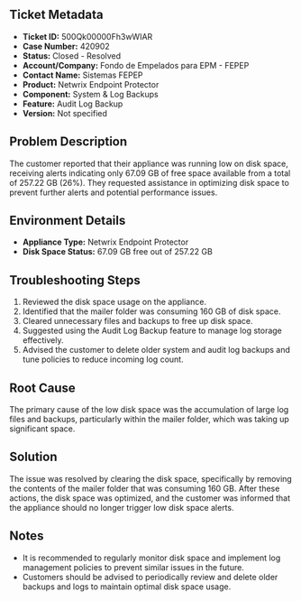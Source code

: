 ## Ticket Metadata
- **Ticket ID:** 500Qk00000Fh3wWIAR
- **Case Number:** 420902
- **Status:** Closed - Resolved
- **Account/Company:** Fondo de Empelados para EPM - FEPEP
- **Contact Name:** Sistemas FEPEP
- **Product:** Netwrix Endpoint Protector
- **Component:** System & Log Backups
- **Feature:** Audit Log Backup
- **Version:** Not specified

## Problem Description
The customer reported that their appliance was running low on disk space, receiving alerts indicating only 67.09 GB of free space available from a total of 257.22 GB (26%). They requested assistance in optimizing disk space to prevent further alerts and potential performance issues.

## Environment Details
- **Appliance Type:** Netwrix Endpoint Protector
- **Disk Space Status:** 67.09 GB free out of 257.22 GB

## Troubleshooting Steps
1. Reviewed the disk space usage on the appliance.
2. Identified that the mailer folder was consuming 160 GB of disk space.
3. Cleared unnecessary files and backups to free up disk space.
4. Suggested using the Audit Log Backup feature to manage log storage effectively.
5. Advised the customer to delete older system and audit log backups and tune policies to reduce incoming log count.

## Root Cause
The primary cause of the low disk space was the accumulation of large log files and backups, particularly within the mailer folder, which was taking up significant space.

## Solution
The issue was resolved by clearing the disk space, specifically by removing the contents of the mailer folder that was consuming 160 GB. After these actions, the disk space was optimized, and the customer was informed that the appliance should no longer trigger low disk space alerts.

## Notes
- It is recommended to regularly monitor disk space and implement log management policies to prevent similar issues in the future.
- Customers should be advised to periodically review and delete older backups and logs to maintain optimal disk space usage.